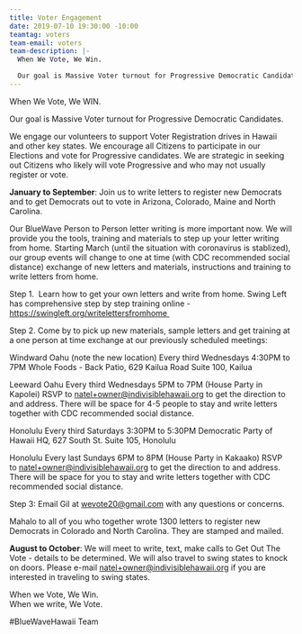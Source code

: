 ```yaml
---
title: Voter Engagement
date: 2019-07-10 19:30:00 -10:00
teamtag: voters
team-email: voters
team-description: |-
  When We Vote, We Win.

  Our goal is Massive Voter turnout for Progressive Democratic Candidates.
---
```


When We Vote, We WIN.

Our goal is Massive Voter turnout for Progressive Democratic Candidates.

We engage our volunteers to support Voter Registration drives in Hawaii and other key states. We encourage all Citizens to participate in our Elections and vote for Progressive candidates. We are strategic in seeking out Citizens who likely will vote Progressive and who may not usually register or vote.

**January to September**: Join us to write letters to register new Democrats and to get Democrats out to vote in Arizona, Colorado, Maine and North Carolina. 

Our BlueWave Person to Person letter writing is more important now. We will provide you the tools, training and materials to step up your letter writing from home. Starting March (until the situation with coronavirus is stablized), our group events will change to one at time (with CDC recommended social distance) exchange of new letters and materials, instructions and training to write letters from home. 

Step 1.  Learn how to get your own letters and write from home. Swing Left has comprehensive step by step training online - https://swingleft.org/writelettersfromhome 

Step 2. Come by to pick up new materials, sample letters and get training at a one person at time exchange at our previously scheduled meetings:

Windward Oahu (note the new location)
Every third Wednesdays 4:30PM to 7PM
Whole Foods - Back Patio, 629 Kailua Road Suite 100, Kailua 

Leeward Oahu
Every third Wednesdays 5PM to 7PM (House Party in Kapolei)
RSVP to natel+owner@indivisiblehawaii.org to get the direction to and address.  There will be space for 4-5 people to stay and write letters together with CDC recommended social distance.

Honolulu
Every third Saturdays 3:30PM to 5:30PM
Democratic Party of Hawaii HQ, 627 South St. Suite 105, Honolulu

Honolulu
Every last Sundays 6PM to 8PM (House Party in Kakaako)
RSVP to natel+owner@indivisiblehawaii.org to get the direction to and address.  There will be space for you to stay and write letters together with CDC recommended social distance.

Step 3: Email Gil at wevote20@gmail.com with any questions or concerns. 

Mahalo to all of you who together wrote 1300 letters to register new Democrats in Colorado and North Carolina.  They are stamped and mailed.  

**August to October**: We will meet to write, text, make calls to Get Out The Vote - details to be determined. We will also travel to swing states to knock on doors.  Please e-mail natel+owner@indivisiblehawaii.org if you are interested in traveling to swing states.

When we Vote, We Win.  
When we write, We Vote. 

#BlueWaveHawaii Team